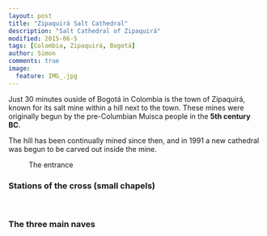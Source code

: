 ```yaml
---
layout: post
title: "Zipaquirá Salt Cathedral"
description: "Salt Cathedral of Zipaquirá"
modified: 2015-06-5
tags: [Colombia, Zipaquirá, Bogotá]
author: Simon
comments: true
image:
  feature: IMG_.jpg
---
```


Just 30 minutes ouside of Bogotá in Colombia is the town of Zipaquirá, known for its salt mine within a hill next to the town. These mines were originally begun by the pre-Columbian Muisca people in the **5th century BC**. 

The hill has been continually mined since then, and in 1991 a new cathedral was begun to be carved out inside the mine.

<figure>
	<a href="../images/IMG_6958.jpg"><img src="../images/IMG_6958.jpg" alt=""></a>
	<figcaption>The entrance</figcaption>
</figure>

### Stations of the cross (small chapels)

<figure>
	<a href="../images/IMG_6859.jpg"><img src="../images/IMG_6859.jpg" alt=""></a>
	<a href="../images/IMG_6872.jpg"><img src="../images/IMG_6872.jpg" alt=""></a>
		<figcaption></figcaption>
</figure>


### The three main naves

<figure>
	<a href="../images/IMG_6886.jpg"><img src="../images/IMG_6886.jpg" alt=""></a>
	<a href="../images/IMG_6924.jpg"><img src="../images/IMG_6924.jpg" alt=""></a>
	<a href="../images/IMG_6933.jpg"><img src="../images/IMG_6933.jpg" alt=""></a>
	<a href="../images/IMG_6941.jpg"><img src="../images/IMG_6941.jpg" alt=""></a>
</figure>
